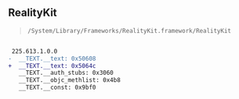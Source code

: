 ## RealityKit

> `/System/Library/Frameworks/RealityKit.framework/RealityKit`

```diff

 225.613.1.0.0
-  __TEXT.__text: 0x50608
+  __TEXT.__text: 0x5064c
   __TEXT.__auth_stubs: 0x3060
   __TEXT.__objc_methlist: 0x4b8
   __TEXT.__const: 0x9bf0

```
